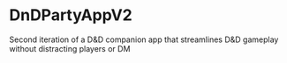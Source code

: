 # DnDPartyAppV2
Second iteration of a D&amp;D companion app that streamlines D&amp;D gameplay without distracting players or DM
